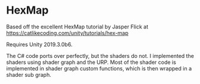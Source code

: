 # HexMap
Based off the excellent HexMap tutorial by Jasper Flick at https://catlikecoding.com/unity/tutorials/hex-map

Requires Unity 2019.3.0b6.

The C# code ports over perfectly, but the shaders do not.  I implemented the shaders using shader graph and the URP.  Most of the shader code is implemented in shader graph custom functions, which is then wrapped in a shader sub graph. 
